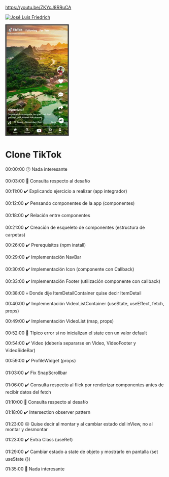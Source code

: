 
https://youtu.be/ZKYcJ8RRuCA

[![José Luis Friedrich](https://img.youtube.com/vi/ZKYcJ8RRuCA/0.jpg)](https://youtu.be/ZKYcJ8RRuCA)

[![José Luis Friedrich](preview.gif)](https://youtu.be/ZKYcJ8RRuCA)

# Clone TikTok

00:00:00 🕑 Nada interesante

00:03:00 👀 Consulta respecto al desafío

00:11:00 ✔️ Explicando ejercicio a realizar (app integrador)

00:12:00 ✔️ Pensando componentes de la app (componentes)

00:18:00 ✔️ Relación entre componentes

00:21:00 ✔️ Creación de esqueleto de componentes (estructura de carpetas)

00:26:00 ✔️ Prerequisitos (npm install)

00:29:00 ✔️ Implementación NavBar

00:30:00 ✔️ Implementación Icon (componente con Callback)

00:33:00 ✔️ Implementación Footer (utilización componente con callback)

00:38:00 💀 Donde dije ItemDetailContainer quise decir ItemDetail

00:40:00 ✔️ Implementación VideoListContainer (useState, useEffect, fetch, props)

00:49:00 ✔️ Implementación VideoList (map, props)

00:52:00 💩 Típico error si no inicializan el state con un valor default

00:54:00 ✔️ Video (debería separarse en Video, VideoFooter y VideoSideBar)

00:59:00 ✔️ ProfileWidget (props)

01:03:00 ✔️ Fix SnapScrollbar

01:06:00 ✔️ Consulta respecto al flick por renderizar componentes antes de recibir datos del fetch

01:10:00 👀 Consulta respecto al desafío

01:18:00 ✔️ Intersection observer pattern

01:23:00 😖 Quise decir al montar y al cambiar estado del inView, no al montar y desmontar

01:23:00 ✔️ Extra Class (useRef)

01:29:00 ✔️ Cambiar estado a state de objeto y mostrarlo en pantalla (set useState {})

01:35:00 🍺 Nada interesante
